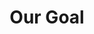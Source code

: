 ---
title: Our Goal
description: There are a few ways in which we work towards our goal of North Shore Elementary being the first choice for families who live within the zoned district.
id: modules/fnse/goals.md
type: module
module_type: center_list
class_name: goals
color: blue_list
list_items:
- title: School Programming
  class: programming
  description: Develop relationships with faculty to assess the curriculum, school day, and teachers needs.
- title: Fundraising
  class: piggy 
  description: Identify and fund projects which encourage education and facilities to be both functional and inspiring.
- title: Outreach
  class: megaphone
  description: Engage with local businesses, elected officials, and individuals regarding oppurtunities.

---